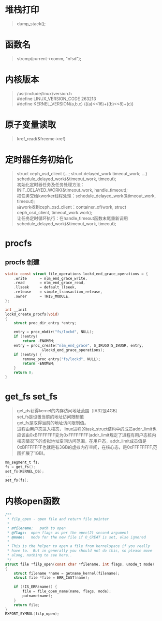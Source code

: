 # 堆栈打印
> dump_stack();
# 函数名
> strcmp(current->comm, "nfsd");
# 内核版本
> /usr/include/linux/version.h  
> #define LINUX_VERSION_CODE 263213  
> #define KERNEL_VERSION(a,b,c) (((a)<<16)+((b)<<8)+(c))  
# 原子变量读取
> kref_read(&freeme->ref)  
# 定时器任务初始化
> struct ceph_osd_client {...; struct delayed_work timeout_work; ...}  
> schedule_delayed_work(&timeout_work, timeout);  
初始化定时器任务及任务处理方法：INIT_DELAYED_WORK(&timeout_work, handle_timeout);  
把任务交给kworker线程处理：schedule_delayed_work(&timeout_work, timeout);  
由work找到ceph_osd_client：container_of(work, struct ceph_osd_client, timeout_work.work);  
让任务定时循环执行：在handle_timeout函数末尾重新调用schedule_delayed_work(&timeout_work, timeout);  
# procfs
## procfs 创建
```c
static const struct file_operations lockd_end_grace_operations = {
	.write		= nlm_end_grace_write,
	.read		= nlm_end_grace_read,
	.llseek		= default_llseek,
	.release	= simple_transaction_release,
	.owner		= THIS_MODULE,
};

int __init
lockd_create_procfs(void)
{
	struct proc_dir_entry *entry;

	entry = proc_mkdir("fs/lockd", NULL);
	if (!entry)
		return -ENOMEM;
	entry = proc_create("nlm_end_grace", S_IRUGO|S_IWUSR, entry,
				 &lockd_end_grace_operations);
	if (!entry) {
		remove_proc_entry("fs/lockd", NULL);
		return -ENOMEM;
	}
	return 0;
}
```
# get_fs set_fs
> get_ds获得kernel的内存访问地址范围（IA32是4GB）  
> set_fs是设置当前的地址访问限制值  
> get_fs是取得当前的地址访问限制值。  
> 进程由用户态进入核态，linux进程的task_struct结构中的成员addr_limit也应该由0xBFFFFFFF变为0xFFFFFFFF(addr_limit规定了进程有用户态核内核态情况下的虚拟地址空间访问范围，在用户态，addr_limit成员值是0xBFFFFFFF也就是有3GB的虚拟内存空间，在核心态，是0xFFFFFFFF,范围扩展了1GB)。
```c
mm_segment_t fs;
fs = get_fs();
set_fs(KERNEL_DS);
...
set_fs(fs);
```
# 内核open函数
```c
/**
 * filp_open - open file and return file pointer
 *
 * @filename:	path to open
 * @flags:	open flags as per the open(2) second argument
 * @mode:	mode for the new file if O_CREAT is set, else ignored
 *
 * This is the helper to open a file from kernelspace if you really
 * have to.  But in generally you should not do this, so please move
 * along, nothing to see here..
 */
struct file *filp_open(const char *filename, int flags, umode_t mode)
{
	struct filename *name = getname_kernel(filename);
	struct file *file = ERR_CAST(name);
	
	if (!IS_ERR(name)) {
		file = file_open_name(name, flags, mode);
		putname(name);
	}
	return file;
}
EXPORT_SYMBOL(filp_open);
```
